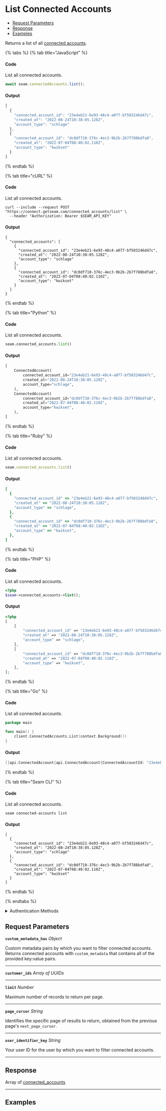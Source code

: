 # List Connected Accounts

- [Request Parameters](./#request-parameters)
- [Response](./#response)
- [Examples](./#examples)

Returns a list of all [connected accounts](../../core-concepts/connected-accounts/README.md).


{% tabs %}
{% tab title="JavaScript" %}
#### Code

List all connected accounts.

```javascript
await seam.connectedAccounts.list();
```

#### Output

```javascript
[
  {
    "connected_account_id": "23e4eb21-6e93-48c4-a077-bf503246d47c",
    "created_at": "2022-08-24T10:38:05.128Z",
    "account_type": "schlage"
  },
  {
    "connected_account_id": "dc0df710-376c-4ec3-9b2b-2b7f788bdfa8",
    "created_at": "2022-07-04T08:40:02.110Z",
    "account_type": "kwikset"
  }
]
```
{% endtab %}

{% tab title="cURL" %}
#### Code

List all connected accounts.

```curl
curl --include --request POST "https://connect.getseam.com/connected_accounts/list" \
  --header "Authorization: Bearer $SEAM_API_KEY"
```

#### Output

```curl
{
  "connected_accounts": [
    {
      "connected_account_id": "23e4eb21-6e93-48c4-a077-bf503246d47c",
      "created_at": "2022-08-24T10:38:05.128Z",
      "account_type": "schlage"
    },
    {
      "connected_account_id": "dc0df710-376c-4ec3-9b2b-2b7f788bdfa8",
      "created_at": "2022-07-04T08:40:02.110Z",
      "account_type": "kwikset"
    }
  ]
}
```
{% endtab %}

{% tab title="Python" %}
#### Code

List all connected accounts.

```python
seam.connected_accounts.list()
```

#### Output

```python
[
    ConnectedAccount(
        connected_account_id="23e4eb21-6e93-48c4-a077-bf503246d47c",
        created_at="2022-08-24T10:38:05.128Z",
        account_type="schlage",
    ),
    ConnectedAccount(
        connected_account_id="dc0df710-376c-4ec3-9b2b-2b7f788bdfa8",
        created_at="2022-07-04T08:40:02.110Z",
        account_type="kwikset",
    ),
]
```
{% endtab %}

{% tab title="Ruby" %}
#### Code

List all connected accounts.

```ruby
seam.connected_accounts.list()
```

#### Output

```ruby
[
  {
    "connected_account_id" => "23e4eb21-6e93-48c4-a077-bf503246d47c",
    "created_at" => "2022-08-24T10:38:05.128Z",
    "account_type" => "schlage",
  },
  {
    "connected_account_id" => "dc0df710-376c-4ec3-9b2b-2b7f788bdfa8",
    "created_at" => "2022-07-04T08:40:02.110Z",
    "account_type" => "kwikset",
  },
]
```
{% endtab %}

{% tab title="PHP" %}
#### Code

List all connected accounts.

```php
<?php
$seam->connected_accounts->list();
```

#### Output

```php
<?php
[
    [
        "connected_account_id" => "23e4eb21-6e93-48c4-a077-bf503246d47c",
        "created_at" => "2022-08-24T10:38:05.128Z",
        "account_type" => "schlage",
    ],
    [
        "connected_account_id" => "dc0df710-376c-4ec3-9b2b-2b7f788bdfa8",
        "created_at" => "2022-07-04T08:40:02.110Z",
        "account_type" => "kwikset",
    ],
];
```
{% endtab %}

{% tab title="Go" %}
#### Code

List all connected accounts.

```go
package main

func main() {
	client.ConnectedAccounts.List(context.Background())
}
```

#### Output

```go
[]api.ConnectedAccount{api.ConnectedAccount{ConnectedAccountId: "23e4eb21-6e93-48c4-a077-bf503246d47c", CreatedAt: "2022-08-24T10:38:05.128Z", AccountType: "schlage"}, api.ConnectedAccount{ConnectedAccountId: "dc0df710-376c-4ec3-9b2b-2b7f788bdfa8", CreatedAt: "2022-07-04T08:40:02.110Z", AccountType: "kwikset"}}
```
{% endtab %}

{% tab title="Seam CLI" %}
#### Code

List all connected accounts.

```seam_cli
seam connected-accounts list
```

#### Output

```seam_cli
[
  {
    "connected_account_id": "23e4eb21-6e93-48c4-a077-bf503246d47c",
    "created_at": "2022-08-24T10:38:05.128Z",
    "account_type": "schlage"
  },
  {
    "connected_account_id": "dc0df710-376c-4ec3-9b2b-2b7f788bdfa8",
    "created_at": "2022-07-04T08:40:02.110Z",
    "account_type": "kwikset"
  }
]
```
{% endtab %}

{% endtabs %}


<details>

<summary>Authentication Methods</summary>

- API key
- Personal access token
  <br>Must also include the `seam-workspace` header in the request.

To learn more, see [Authentication](https://docs.seam.co/latest/api/authentication).
</details>

## Request Parameters

**`custom_metadata_has`** *Object*

Custom metadata pairs by which you want to filter connected accounts. Returns connected accounts with `custom_metadata` that contains all of the provided key:value pairs.

---

**`customer_ids`** *Array* *of UUIDs*

---

**`limit`** *Number*

Maximum number of records to return per page.

---

**`page_cursor`** *String*

Identifies the specific page of results to return, obtained from the previous page's `next_page_cursor`.

---

**`user_identifier_key`** *String*

Your user ID for the user by which you want to filter connected accounts.

---


## Response

Array of [connected\_accounts](./)


---

## Examples

